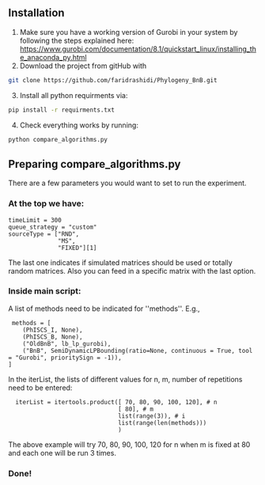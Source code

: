 ## Installation
1. Make sure you have a working version of Gurobi in your system by following the steps explained here: https://www.gurobi.com/documentation/8.1/quickstart_linux/installing_the_anaconda_py.html
2. Download the project from gitHub with
```bash
git clone https://github.com/faridrashidi/Phylogeny_BnB.git
```
3. Install all python requirments via:
```bash
pip install -r requirments.txt
```
4. Check everything works by running:
```bash
python compare_algorithms.py
```

## Preparing compare_algorithms.py
There are a few parameters you would want to set to run the experiment.

### At the top we have:
```
timeLimit = 300
queue_strategy = "custom"
sourceType = ["RND",
              "MS",
              "FIXED"][1]
```
The last one indicates if simulated matrices should be used or totally random matrices. Also you can feed in a specific matrix with the last option.

### Inside main script:
A list of methods need to be indicated for ''methods''. E.g., 
```
 methods = [
    (PhISCS_I, None),
    (PhISCS_B, None),
    ("OldBnB", lb_lp_gurobi),
    ("BnB", SemiDynamicLPBounding(ratio=None, continuous = True, tool = "Gurobi", prioritySign = -1)),
]
```

In the iterList, the lists of different values for n, m, number of repetitions need to be entered:
```
  iterList = itertools.product([ 70, 80, 90, 100, 120], # n
                               [ 80], # m
                               list(range(3)), # i
                               list(range(len(methods)))
                               )
```
The above example will try 70, 80, 90, 100, 120 for n when m is fixed at 80 and each one will be run 3 times.

### Done!
